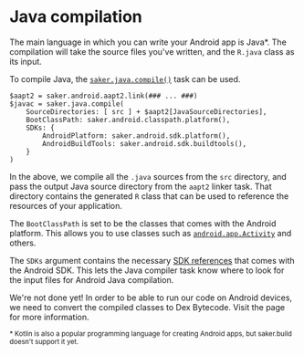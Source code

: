 # Java compilation

The main language in which you can write your Android app is Java\*. The compilation will take the source files you've written, and the `R.java` class as its input.

To compile Java, the [`saker.java.compile()`](root:/saker.java.compiler/taskdoc/saker.java.compile.html) task can be used.

```sakerscript
$aapt2 = saker.android.aapt2.link(### ... ###)
$javac = saker.java.compile(
	SourceDirectories: [ src ] + $aapt2[JavaSourceDirectories],
	BootClassPath: saker.android.classpath.platform(),
	SDKs: {
		AndroidPlatform: saker.android.sdk.platform(),
		AndroidBuildTools: saker.android.sdk.buildtools(),
	}
)
```

In the above, we compile all the `.java` sources from the `src` directory, and pass the output Java source directory from the `aapt2` linker task. That directory contains the generated `R` class that can be used to reference the resources of your application.

The `BootClassPath` is set to be the classes that comes with the Android platform. This allows you to use classes such as [`android.app.Activity`](https://developer.android.com/reference/android/app/Activity) and others.

The `SDKs` argument contains the necessary [SDK references](sdkmanagement.md) that comes with the Android SDK. This lets the Java compiler task know where to look for the input files for Android Java compilation.

We're not done yet! In order to be able to run our code on Android devices, we need to convert the compiled classes to Dex Bytecode. Visit the [](dexing.md) page for more information.

<small>\* Kotlin is also a popular programming language for creating Android apps, but saker.build doesn't support it yet.</small>
